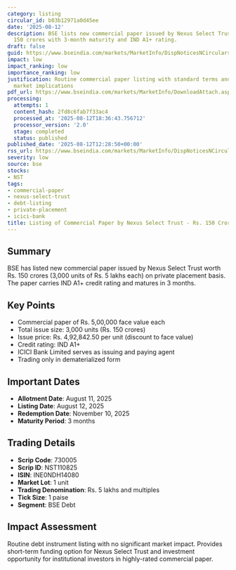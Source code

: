 ```yaml
---
category: listing
circular_id: b03b12971a0d45ee
date: '2025-08-12'
description: BSE lists new commercial paper issued by Nexus Select Trust worth Rs.
  150 crores with 3-month maturity and IND A1+ rating.
draft: false
guid: https://www.bseindia.com/markets/MarketInfo/DispNoticesNCirculars.aspx?Noticeid={946448CC-4F24-4E8B-BF84-0568F2762334}&noticeno=20250812-32&dt=08/12/2025&icount=32&totcount=50&flag=0
impact: low
impact_ranking: low
importance_ranking: low
justification: Routine commercial paper listing with standard terms and no broader
  market implications
pdf_url: https://www.bseindia.com/markets/MarketInfo/DownloadAttach.aspx?id=20250812-32&attachedId=
processing:
  attempts: 1
  content_hash: 2fd8c6fab7f33ac4
  processed_at: '2025-08-12T18:36:43.756712'
  processor_version: '2.0'
  stage: completed
  status: published
published_date: '2025-08-12T12:28:50+00:00'
rss_url: https://www.bseindia.com/markets/MarketInfo/DispNoticesNCirculars.aspx?Noticeid={946448CC-4F24-4E8B-BF84-0568F2762334}&noticeno=20250812-32&dt=08/12/2025&icount=32&totcount=50&flag=0
severity: low
source: bse
stocks:
- NST
tags:
- commercial-paper
- nexus-select-trust
- debt-listing
- private-placement
- icici-bank
title: Listing of Commercial Paper by Nexus Select Trust - Rs. 150 Crores
---
```


## Summary

BSE has listed new commercial paper issued by Nexus Select Trust worth Rs. 150 crores (3,000 units of Rs. 5 lakhs each) on private placement basis. The paper carries IND A1+ credit rating and matures in 3 months.

## Key Points

- Commercial paper of Rs. 5,00,000 face value each
- Total issue size: 3,000 units (Rs. 150 crores)
- Issue price: Rs. 4,92,842.50 per unit (discount to face value)
- Credit rating: IND A1+
- ICICI Bank Limited serves as issuing and paying agent
- Trading only in dematerialized form

## Important Dates

- **Allotment Date**: August 11, 2025
- **Listing Date**: August 12, 2025
- **Redemption Date**: November 10, 2025
- **Maturity Period**: 3 months

## Trading Details

- **Scrip Code**: 730005
- **Scrip ID**: NST110825
- **ISIN**: INE0NDH14080
- **Market Lot**: 1 unit
- **Trading Denomination**: Rs. 5 lakhs and multiples
- **Tick Size**: 1 paise
- **Segment**: BSE Debt

## Impact Assessment

Routine debt instrument listing with no significant market impact. Provides short-term funding option for Nexus Select Trust and investment opportunity for institutional investors in highly-rated commercial paper.